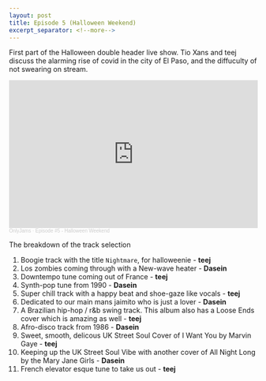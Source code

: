 ```yaml
---
layout: post
title: Episode 5 (Halloween Weekend)
excerpt_separator: <!--more-->
---
```

First part of the Halloween double header live show. Tio Xans and teej discuss the alarming rise of covid in the city of El Paso, and the diffuculty of not swearing on stream.

<iframe width="100%" height="300" scrolling="no" frameborder="no" allow="autoplay" src="https://w.soundcloud.com/player/?url=https%3A//api.soundcloud.com/tracks/921301417&color=%23ff5500&auto_play=false&hide_related=true&show_comments=false&show_user=true&show_reposts=false&show_teaser=true&visual=true"></iframe><div style="font-size: 10px; color: #cccccc;line-break: anywhere;word-break: normal;overflow: hidden;white-space: nowrap;text-overflow: ellipsis; font-family: Interstate,Lucida Grande,Lucida Sans Unicode,Lucida Sans,Garuda,Verdana,Tahoma,sans-serif;font-weight: 100;"><a href="https://soundcloud.com/onlyjamsradio" title="OnlyJams" target="_blank" style="color: #cccccc; text-decoration: none;">OnlyJams</a> · <a href="https://soundcloud.com/onlyjamsradio/episode-5" title="Episode #5 - Halloween Weekend" target="_blank" style="color: #cccccc; text-decoration: none;">Episode #5 - Halloween Weekend</a></div>

<!--more-->

The breakdown of the track selection
1. Boogie track with the title `Nightmare`, for halloweenie - **teej**
2. Los zombies coming through with a New-wave heater - **Dasein**
3. Downtempo tune coming out of France - **teej**
4. Synth-pop tune from 1990 - **Dasein**
5. Super chill track with a happy beat and shoe-gaze like vocals - **teej**
6. Dedicated to our main mans jaimito who is just a lover - **Dasein**
7. A Brazilian hip-hop / r&b swing track. This album also has a Loose Ends cover which is amazing as well - **teej**
8. Afro-disco track from 1986 - **Dasein**
9. Sweet, smooth, delicous UK Street Soul Cover of I Want You by Marvin Gaye - **teej**
10. Keeping up the UK Street Soul Vibe with another cover of All Night Long by the Mary Jane Girls - **Dasein**
11. French elevator esque tune to take us out - **teej**